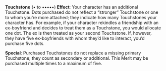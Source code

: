 **Touchstone** (• to •••••) 
**Effect**: Your character has an additional Touchstone. Dots purchased do not reflect a “stronger” Touchstone or one to whom you’re more attached; they indicate how many Touchstones your character has. For example, if your character rekindles a friendship with an ex-boyfriend and decides to treat them as a Touchstone, you would allocate one dot. The ex is then treated as your second Touchstone. If, however, they have five ex-boyfriends with whom they’d like to interact, you’d purchase five dots. 

**Special**: Purchased Touchstones do not replace a missing primary Touchstone; they count as secondary or additional. This Merit may be purchased multiple times to a maximum of five.